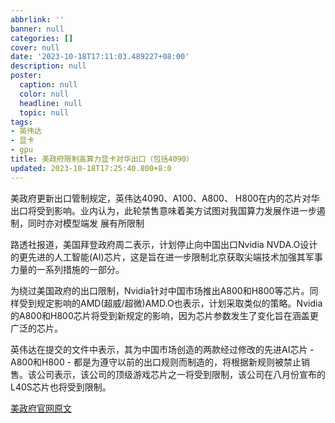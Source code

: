 ```yaml
---
abbrlink: ''
banner: null
categories: []
cover: null
date: '2023-10-18T17:11:03.489227+08:00'
description: null
poster:
  caption: null
  color: null
  headline: null
  topic: null
tags:
- 英伟达
- 显卡
- gpu
title: 美政府限制高算力显卡对华出口（包括4090）
updated: 2023-10-18T17:25:40.800+8:0
---
```

美政府更新出口管制规定，英伟达4090、A100、A800、 H800在内的芯片对华出口将受到影响。业内认为，此轮禁售意味着美方试图对我国算力发展作进一步遏制，同时亦对模型端发 展有所限制

路透社报道，美国拜登政府周二表示，计划停止向中国出口Nvidia NVDA.O设计的更先进的人工智能(AI)芯片，这是旨在进一步限制北京获取尖端技术加强其军事力量的一系列措施的一部分。

为绕过美国政府的出口限制，Nvidia针对中国市场推出A800和H800等芯片。同样受到规定影响的AMD(超威/超微)AMD.O也表示，计划采取类似的策略。Nvidia的A800和H800芯片将受到新规定的影响，因为芯片参数发生了变化旨在涵盖更广泛的芯片。

英伟达在提交的文件中表示，其为中国市场创造的两款经过修改的先进AI芯片 - A800和H800 - 都是为遵守以前的出口规则而制造的，将根据新规则被禁止销售。该公司表示，该公司的顶级游戏芯片之一将受到限制，该公司在八月份宣布的L40S芯片也将受到限制。

[美政府官网原文](https://www.sec.gov/ix?doc=/Archives/edgar/data/1045810/000104581023000217/nvda-20231017.htm)
